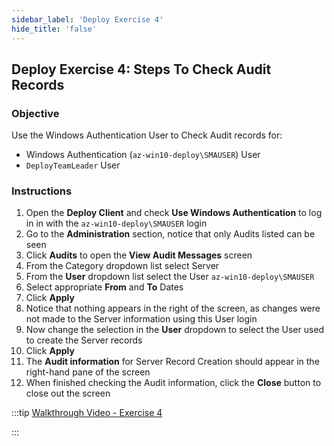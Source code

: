 ```yaml
---
sidebar_label: 'Deploy Exercise 4'
hide_title: 'false'
---
```


## Deploy Exercise 4: Steps To Check Audit Records

### Objective

Use the Windows Authentication User to Check Audit records for:

- Windows Authentication (```az-win10-deploy\SMAUSER```) User 
- ```DeployTeamLeader``` User

### Instructions

1.	Open the **Deploy Client** and check **Use Windows Authentication** to log in in with the ```az-win10-deploy\SMAUSER``` login
2.	Go to the **Administration** section, notice that only Audits listed can be seen
3.	Click **Audits** to open the **View Audit Messages** screen
4.	From the Category dropdown list select Server
5.	From the **User** dropdown list select the User ```az-win10-deploy\SMAUSER```
6.	Select appropriate **From** and **To** Dates
7.	Click **Apply**
8.	Notice that nothing appears in the right of the screen, as changes were not made to the Server information using this User login
9.	Now change the selection in the **User** dropdown to select the User used to create the Server records
10.	Click **Apply**
11.	The **Audit information** for Server Record Creation should appear in the right-hand pane of the screen
12.	When finished checking the Audit information, click the **Close** button to close out the screen


:::tip [Walkthrough Video - Exercise 4](../static/imgdeploy/Deploy_CheckAuditRecords.mp4)

:::